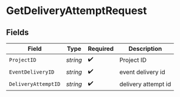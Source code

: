 # GetDeliveryAttemptRequest


## Fields

| Field               | Type                | Required            | Description         |
| ------------------- | ------------------- | ------------------- | ------------------- |
| `ProjectID`         | *string*            | :heavy_check_mark:  | Project ID          |
| `EventDeliveryID`   | *string*            | :heavy_check_mark:  | event delivery id   |
| `DeliveryAttemptID` | *string*            | :heavy_check_mark:  | delivery attempt id |